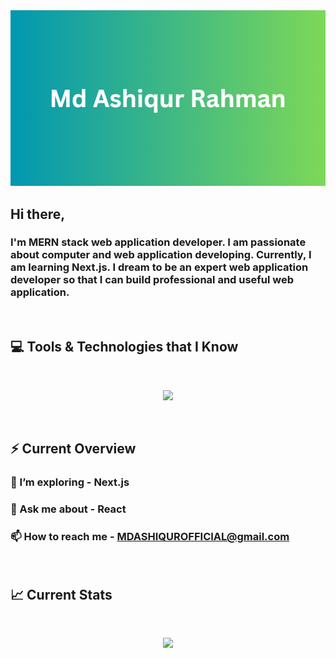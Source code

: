 <img src="https://raw.githubusercontent.com/MdAshiqurRahman98/MdAshiqurRahman98/main/images/Cover%20photo.png" />

## Hi there,

### I'm MERN stack web application developer. I am passionate about computer and web application developing. Currently, I am learning Next.js. I dream to be an expert web application developer so that I can build professional and useful web application.
<br>

## :computer: Tools & Technologies that I Know

<br>
<p align="center">
  <a href="https://skillicons.dev">
    <img src="https://skillicons.dev/icons?i=js,react,tailwind,html,css,firebase,nodejs,express,mongodb,git,figma,vscode,netlify,vercel&perline=5" />
  </a>
</p><br>

## ⚡ Current Overview
 
### 🌱 I’m exploring - Next.js 
### 💬 Ask me about - React 
### 📫 How to reach me - MDASHIQUROFFICIAL@gmail.com
<br>

## :chart_with_upwards_trend: Current Stats

<br>
<p align="center">
  <img width="60%" src="https://github-readme-streak-stats.herokuapp.com?user=MdAshiqurRahman98&theme=soft-green&hide_border=true&background=0D1117&stroke=0D1117" />
</p>